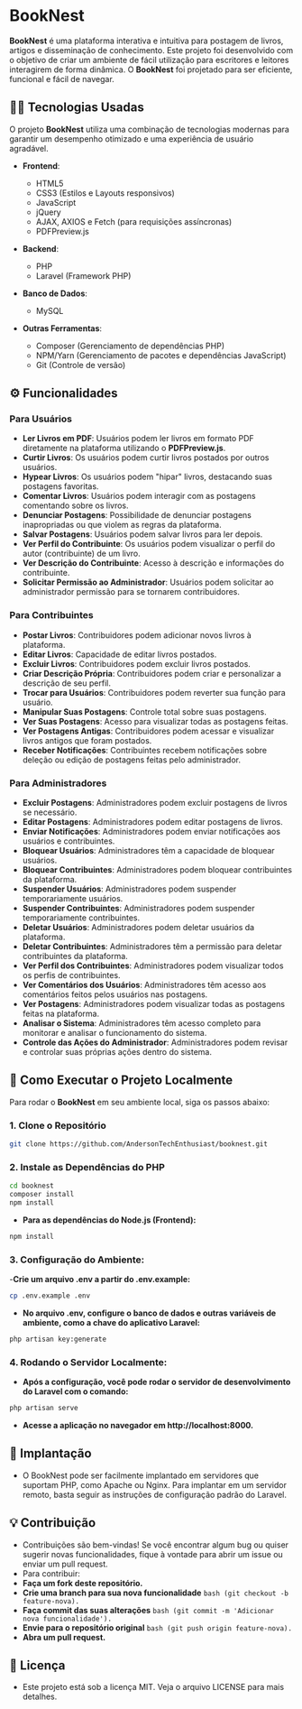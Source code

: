 # BookNest

**BookNest** é uma plataforma interativa e intuitiva para postagem de livros, artigos e disseminação de conhecimento. Este projeto foi desenvolvido com o objetivo de criar um ambiente de fácil utilização para escritores e leitores interagirem de forma dinâmica. O **BookNest** foi projetado para ser eficiente, funcional e fácil de navegar.

## 🧑‍💻 Tecnologias Usadas

O projeto **BookNest** utiliza uma combinação de tecnologias modernas para garantir um desempenho otimizado e uma experiência de usuário agradável.

- **Frontend**:
  - HTML5
  - CSS3 (Estilos e Layouts responsivos)
  - JavaScript
  - jQuery
  - AJAX, AXIOS e Fetch (para requisições assíncronas)
  - PDFPreview.js
  
- **Backend**:
  - PHP
  - Laravel (Framework PHP)

- **Banco de Dados**:
  - MySQL

- **Outras Ferramentas**:
  - Composer (Gerenciamento de dependências PHP)
  - NPM/Yarn (Gerenciamento de pacotes e dependências JavaScript)
  - Git (Controle de versão)

## ⚙️ Funcionalidades

### Para Usuários
- **Ler Livros em PDF**: Usuários podem ler livros em formato PDF diretamente na plataforma utilizando o **PDFPreview.js**.
- **Curtir Livros**: Os usuários podem curtir livros postados por outros usuários.
- **Hypear Livros**: Os usuários podem "hipar" livros, destacando suas postagens favoritas.
- **Comentar Livros**: Usuários podem interagir com as postagens comentando sobre os livros.
- **Denunciar Postagens**: Possibilidade de denunciar postagens inapropriadas ou que violem as regras da plataforma.
- **Salvar Postagens**: Usuários podem salvar livros para ler depois.
- **Ver Perfil do Contribuinte**: Os usuários podem visualizar o perfil do autor (contribuinte) de um livro.
- **Ver Descrição do Contribuinte**: Acesso à descrição e informações do contribuinte.
- **Solicitar Permissão ao Administrador**: Usuários podem solicitar ao administrador permissão para se tornarem contribuidores.

### Para Contribuintes
- **Postar Livros**: Contribuidores podem adicionar novos livros à plataforma.
- **Editar Livros**: Capacidade de editar livros postados.
- **Excluir Livros**: Contribuidores podem excluir livros postados.
- **Criar Descrição Própria**: Contribuidores podem criar e personalizar a descrição de seu perfil.
- **Trocar para Usuários**: Contribuidores podem reverter sua função para usuário.
- **Manipular Suas Postagens**: Controle total sobre suas postagens.
- **Ver Suas Postagens**: Acesso para visualizar todas as postagens feitas.
- **Ver Postagens Antigas**: Contribuidores podem acessar e visualizar livros antigos que foram postados.
- **Receber Notificações**: Contribuintes recebem notificações sobre deleção ou edição de postagens feitas pelo administrador.

### Para Administradores
- **Excluir Postagens**: Administradores podem excluir postagens de livros se necessário.
- **Editar Postagens**: Administradores podem editar postagens de livros.
- **Enviar Notificações**: Administradores podem enviar notificações aos usuários e contribuintes.
- **Bloquear Usuários**: Administradores têm a capacidade de bloquear usuários.
- **Bloquear Contribuintes**: Administradores podem bloquear contribuintes da plataforma.
- **Suspender Usuários**: Administradores podem suspender temporariamente usuários.
- **Suspender Contribuintes**: Administradores podem suspender temporariamente contribuintes.
- **Deletar Usuários**: Administradores podem deletar usuários da plataforma.
- **Deletar Contribuintes**: Administradores têm a permissão para deletar contribuintes da plataforma.
- **Ver Perfil dos Contribuintes**: Administradores podem visualizar todos os perfis de contribuintes.
- **Ver Comentários dos Usuários**: Administradores têm acesso aos comentários feitos pelos usuários nas postagens.
- **Ver Postagens**: Administradores podem visualizar todas as postagens feitas na plataforma.
- **Analisar o Sistema**: Administradores têm acesso completo para monitorar e analisar o funcionamento do sistema.
- **Controle das Ações do Administrador**: Administradores podem revisar e controlar suas próprias ações dentro do sistema.


## 📌 Como Executar o Projeto Localmente

Para rodar o **BookNest** em seu ambiente local, siga os passos abaixo:

### 1. **Clone o Repositório**
```bash
git clone https://github.com/AndersonTechEnthusiast/booknest.git
```
### 2. **Instale as Dependências do PHP**

```bash
cd booknest
composer install
npm install
```
- **Para as dependências do Node.js (Frontend):**
```bash
npm install
```

### 3. **Configuração do Ambiente:**
-**Crie um arquivo .env a partir do .env.example:**
```bash
cp .env.example .env
```
- **No arquivo .env, configure o banco de dados e outras variáveis de ambiente, como a chave do aplicativo Laravel:**
```bash
php artisan key:generate
```
### 4. **Rodando o Servidor Localmente:**
- **Após a configuração, você pode rodar o servidor de desenvolvimento do Laravel com o comando:**
```bash
php artisan serve
```
- **Acesse a aplicação no navegador em http://localhost:8000.**
## 🚀 Implantação
- O BookNest pode ser facilmente implantado em servidores que suportam PHP, como Apache ou Nginx. Para implantar em um servidor remoto, basta seguir as instruções de configuração padrão do Laravel.
## 💡 Contribuição
- Contribuições são bem-vindas! Se você encontrar algum bug ou quiser sugerir novas funcionalidades, fique à vontade para abrir um issue ou enviar um pull request.
- Para contribuir:
- **Faça um fork deste repositório.**
- **Crie uma branch para sua nova funcionalidade** ```bash (git checkout -b feature-nova). ```
- **Faça commit das suas alterações** ```bash (git commit -m 'Adicionar nova funcionalidade'). ```
- **Envie para o repositório original** ```bash (git push origin feature-nova). ```
- **Abra um pull request.**
## 📄 Licença
- Este projeto está sob a licença MIT. Veja o arquivo LICENSE para mais detalhes.
